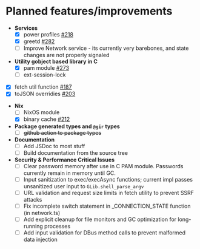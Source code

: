 # Planned features/improvements

- **Services**
  - [x] power profiles [#218](https://github.com/Aylur/ags/pull/218)
  - [x] greetd [#282](https://github.com/Aylur/ags/pull/282)
  - [ ] Improve Network service - its currently very barebones, and state
        changes are not properly signaled

- **Utility gobject based library in C**
  - [x] pam module [#273](https://github.com/Aylur/ags/pull/273)
  - [ ] ext-session-lock

- [x] fetch util function [#187](https://github.com/Aylur/ags/pull/187)
- [x] toJSON overridies [#203](https://github.com/Aylur/ags/pull/203)

- **Nix**
  - [ ] NixOS module
  - [x] binary cache [#212](https://github.com/Aylur/ags/pull/212)

- **Package generated types and `@gir` types**
  - [ ] ~~github action to package types~~

- **Documentation**
  - [ ] Add JSDoc to most stuff
  - [ ] Build documentation from the source tree

- **Security & Performance Critical Issues**
  - [ ] Clear password memory after use in C PAM module. Passwords currently
        remain in memory until GC.
  - [ ] Input sanitization to exec/execAsync functions; current impl passes
        unsanitized user input to `GLib.shell_parse_argv`
  - [ ] URL validation and request size limits in fetch utility to prevent SSRF
        attacks
  - [ ] Fix incomplete switch statement in _CONNECTION_STATE function (in
        network.ts)
  - [ ] Add explicit cleanup for file monitors and GC optimization for
        long-running processes
  - [ ] Add input validation for DBus method calls to prevent malformed data
        injection
